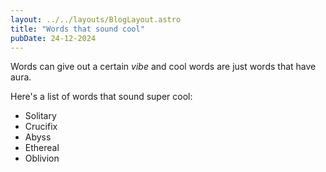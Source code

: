 ```yaml
---
layout: ../../layouts/BlogLayout.astro
title: "Words that sound cool"
pubDate: 24-12-2024
---
```


Words can give out a certain _vibe_ and cool words are just words that have aura.

Here's a list of words that sound super cool:

- Solitary
- Crucifix
- Abyss
- Ethereal
- Oblivion
